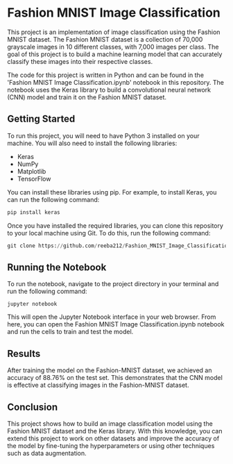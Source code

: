 # Fashion MNIST Image Classification

This project is an implementation of image classification using the Fashion MNIST dataset. The Fashion MNIST dataset is a collection of 70,000 grayscale images in 10 different classes, with 7,000 images per class. The goal of this project is to build a machine learning model that can accurately classify these images into their respective classes.

The code for this project is written in Python and can be found in the 'Fashion MNIST Image Classification.ipynb' notebook in this repository. The notebook uses the Keras library to build a convolutional neural network (CNN) model and train it on the Fashion MNIST dataset.

## Getting Started

To run this project, you will need to have Python 3 installed on your machine. You will also need to install the following libraries:

* Keras
* NumPy
* Matplotlib
* TensorFlow

You can install these libraries using pip. For example, to install Keras, you can run the following command:

```python
pip install keras
```

Once you have installed the required libraries, you can clone this repository to your local machine using Git. To do this, run the following command:
```python
git clone https://github.com/reeba212/Fashion_MNIST_Image_Classification.git
```

## Running the Notebook

To run the notebook, navigate to the project directory in your terminal and run the following command:
```
jupyter notebook
```
This will open the Jupyter Notebook interface in your web browser. From here, you can open the Fashion MNIST Image Classification.ipynb notebook and run the cells to train and test the model.

## Results

After training the model on the Fashion-MNIST dataset, we achieved an accuracy of 88.76% on the test set. This demonstrates that the CNN model is effective at classifying images in the Fashion-MNIST dataset.

## Conclusion

This project shows how to build an image classification model using the Fashion MNIST dataset and the Keras library. With this knowledge, you can extend this project to work on other datasets and improve the accuracy of the model by fine-tuning the hyperparameters or using other techniques such as data augmentation.
